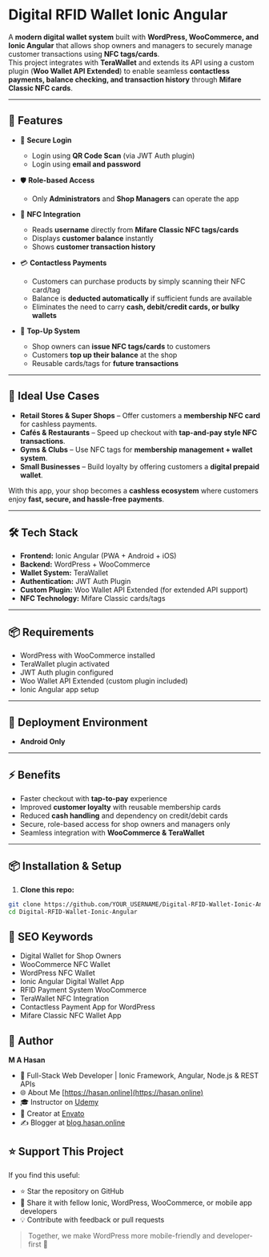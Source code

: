 # Digital RFID Wallet Ionic Angular

A **modern digital wallet system** built with **WordPress, WooCommerce, and Ionic Angular** that allows shop owners and managers to securely manage customer transactions using **NFC tags/cards**.  
This project integrates with **TeraWallet** and extends its API using a custom plugin (**Woo Wallet API Extended**) to enable seamless **contactless payments, balance checking, and transaction history** through **Mifare Classic NFC cards**.  

---

## 🚀 Features  

- 🔐 **Secure Login**  
  - Login using **QR Code Scan** (via JWT Auth plugin)  
  - Login using **email and password**  

- 🛡️ **Role-based Access**  
  - Only **Administrators** and **Shop Managers** can operate the app  

- 📱 **NFC Integration**  
  - Reads **username** directly from **Mifare Classic NFC tags/cards**  
  - Displays **customer balance** instantly  
  - Shows **customer transaction history**  

- 💳 **Contactless Payments**  
  - Customers can purchase products by simply scanning their NFC card/tag  
  - Balance is **deducted automatically** if sufficient funds are available  
  - Eliminates the need to carry **cash, debit/credit cards, or bulky wallets**  

- 🔄 **Top-Up System**  
  - Shop owners can **issue NFC tags/cards** to customers  
  - Customers **top up their balance** at the shop  
  - Reusable cards/tags for **future transactions**  

---

## 🏪 Ideal Use Cases  

- **Retail Stores & Super Shops** – Offer customers a **membership NFC card** for cashless payments.  
- **Cafés & Restaurants** – Speed up checkout with **tap-and-pay style NFC transactions**.  
- **Gyms & Clubs** – Use NFC tags for **membership management + wallet system**.  
- **Small Businesses** – Build loyalty by offering customers a **digital prepaid wallet**.  

With this app, your shop becomes a **cashless ecosystem** where customers enjoy **fast, secure, and hassle-free payments**.  

---


## 🛠️ Tech Stack  

- **Frontend:** Ionic Angular (PWA + Android + iOS)  
- **Backend:** WordPress + WooCommerce  
- **Wallet System:** TeraWallet  
- **Authentication:** JWT Auth Plugin  
- **Custom Plugin:** Woo Wallet API Extended (for extended API support)  
- **NFC Technology:** Mifare Classic cards/tags  

---

## 📦 Requirements  

- WordPress with WooCommerce installed  
- TeraWallet plugin activated  
- JWT Auth plugin configured  
- Woo Wallet API Extended (custom plugin included)  
- Ionic Angular app setup  

---

## 🏪 Deployment Environment  

- **Android Only**  

---

## ⚡ Benefits  

- Faster checkout with **tap-to-pay** experience  
- Improved **customer loyalty** with reusable membership cards  
- Reduced **cash handling** and dependency on credit/debit cards  
- Secure, role-based access for shop owners and managers only  
- Seamless integration with **WooCommerce & TeraWallet**  


---

## 📦 Installation & Setup

1. **Clone this repo:**

```bash
git clone https://github.com/YOUR_USERNAME/Digital-RFID-Wallet-Ionic-Angular.git
cd Digital-RFID-Wallet-Ionic-Angular
```

## 🧠 SEO Keywords

- Digital Wallet for Shop Owners
- WooCommerce NFC Wallet 
- WordPress NFC Wallet 
- Ionic Angular Digital Wallet App  
- RFID Payment System WooCommerce  
- TeraWallet NFC Integration  
- Contactless Payment App for WordPress  
- Mifare Classic NFC Wallet App  


   
## 🙌 Author

**M A Hasan**  
- 🔭 Full-Stack Web Developer | Ionic Framework, Angular, Node.js & REST APIs
- 🌐 About Me [https://hasan.online](https://hasan.online)
- 🎓 Instructor on [Udemy](https://www.udemy.com/user/m-a-hasan-2/)
- 🧠 Creator at [Envato](https://themeforest.net/user/hasanonline)
- ✍️ Blogger at [blog.hasan.online](https://blog.hasan.online)


## ⭐ Support This Project

If you find this useful:
- ⭐ Star the repository on GitHub
- 🔗 Share it with fellow Ionic, WordPress, WooCommerce, or mobile app developers
- 💡 Contribute with feedback or pull requests

> Together, we make WordPress more mobile-friendly and developer-first 🚀